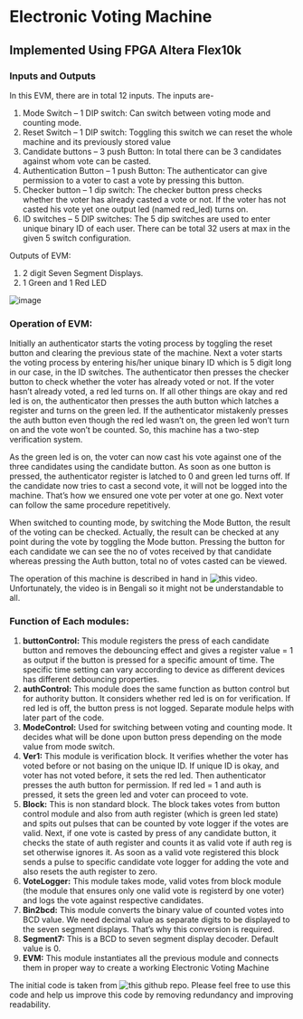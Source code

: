 # Electronic Voting Machine
## Implemented Using FPGA Altera Flex10k

### Inputs and Outputs
In this EVM, there are in total 12 inputs. The inputs are- 
1.	Mode Switch – 1 DIP switch:
Can switch between voting mode and counting mode.
2.	Reset Switch – 1 DIP switch:
Toggling this switch we can reset the whole machine and its previously stored value
3.	Candidate buttons – 3 push Button:
In total there can be 3 candidates against whom vote can be casted.
4.	Authentication Button – 1 push Button: 
The authenticator can give permission to a voter to cast a vote by pressing this button.
5.	Checker button – 1 dip switch:
The checker button press checks whether the voter has already casted a vote or not. If the voter has not casted his vote yet one output led (named red_led) turns on.
6.	ID switches – 5 DIP switches:
The 5 dip switches are used to enter unique binary ID of each user. There can be total 32 users at max in the given 5 switch configuration.

Outputs of EVM:
1.	2 digit Seven Segment Displays.
2.	1 Green and 1 Red LED

![image](https://github.com/rafidhassan1884/EVM/assets/68016200/79f52f57-4388-45fb-ae2c-29561a1b2dcb)

### Operation of EVM:
Initially an authenticator starts the voting process by toggling the reset button and clearing the previous state of the machine. Next a voter starts the voting process by entering his/her unique binary ID which is 5 digit long in our case, in the ID switches. The authenticator then presses the checker button to check whether the voter has already voted or not. If the voter hasn’t already voted, a red led turns on. If all other things are okay and red led is on, the authenticator then presses the auth button which latches a register and turns on the green led. If the authenticator mistakenly presses the auth button even though the red led wasn’t on, the green led won’t turn on and the vote won’t be counted. So, this machine has a two-step verification system. 

As the green led is on, the voter can now cast his vote against one of the three candidates using the candidate button. As soon as one button is pressed, the authenticator register is latched to 0 and green led turns off. If the candidate now tries to cast a second vote, it will not be logged into the machine. That’s how we ensured one vote per voter at one go. Next voter can follow the same procedure repetitively.

When switched to counting mode, by switching the Mode Button, the result of the voting can be checked. Actually, the result can be checked at any point during the vote by toggling the Mode button. Pressing the button for each candidate we can see the no of votes received by that candidate whereas pressing the Auth button, total no of votes casted can be viewed.

The operation of this machine is described in hand in ![this video](https://www.youtube.com/watch?v=TLCzB2k_7-E). Unfortunately, the video is in Bengali so it might not be understandable to all. 

### Function of Each modules:
1.	**buttonControl:**
This module registers the press of each candidate button and removes the debouncing effect and gives a register value = 1 as output if the button is pressed for a specific amount of time. The specific time setting can vary according to device as different devices has different debouncing properties.
2.	**authControl:**
This module does the same function as button control but for authority button. It considers whether red led is on for verification. If red led is off, the button press is not logged.  Separate module helps with later part of the code. 
3.	**ModeControl:**
Used for switching between voting and counting mode. It decides what will be done upon button press depending on the mode value from mode switch. 
4.	**Ver1:**
This module is verification block. It verifies whether the voter has voted before or not basing on the unique ID. If unique ID is okay, and voter has not voted before, it sets the red led. Then authenticator presses the auth button for permission. If red led = 1 and auth is pressed, it sets the green led and voter can proceed to vote.
5.	**Block:**
This is non standard block. The block takes votes from button control module and also from auth register (which is green led state) and spits out pulses that can be counted by vote logger if the votes are valid. Next, if one vote is casted by press of any candidate button, it checks the state of auth register and counts it as valid vote if auth reg is set otherwise ignores it. As soon as a valid vote registered this block sends a pulse to specific candidate vote logger for adding the vote and also resets the auth register to zero. 
6.	**VoteLogger:**
This module takes mode, valid votes from block module (the module that ensures only one valid vote is registerd by one voter) and logs the vote against respective candidates. 
7.	**Bin2bcd:**
This module converts the binary value of counted votes into BCD value. We need decimal value as separate digits to be displayed to the seven segment displays. That’s why this conversion is required.
8.	**Segment7:**
This is a BCD to seven segment display decoder. Default value is 0.
9.	**EVM:**
This module instantiates all the previous module and connects them in proper way to create a working Electronic Voting Machine

The initial code is taken from ![this github repo](https://github.com/vipinkmenon/votingMachine). Please feel free to use this code and
help us improve this code by removing redundancy and improving readability.
